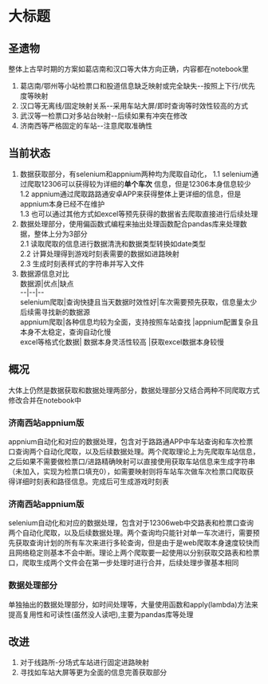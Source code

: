 # 大标题
## 圣遗物
整体上古早时期的方案如葛店南和汉口等大体方向正确，内容都在notebook里  
1. 葛店南/鄂州等小站检票口和股道信息缺乏映射或完全缺失--按照上下行/优先度等映射
2. 汉口等无离线/固定映射关系--采用车站大屏/即时查询等时效性较高的方式
3. 武汉等一检票口对多站台映射--后续如果有冲突在修改  
4. 济南西等严格固定的车站--注意爬取准确性  

## 当前状态  
1. 数据获取部分，有selenium和appnium两种均为爬取自动化，
    1.1 selenium通过爬取12306可以获得较为详细的<b>单个车次</b> 信息，但是12306本身信息较少  
    1.2 appnium通过爬取路路通安卓APP来获得整体上更详细的信息，但是appnium本身已经不在维护  
    1.3 也可以通过其他方式如excel等预先获得的数据省去爬取直接进行后续处理
2. 数据处理部分，使用偏函数式编程来抽出处理函数配合pandas库来处理数据，整体上分为3部分  
    2.1 读取爬取的信息进行数据清洗和数据类型转换如date类型  
    2.2 计算处理得到游戏时刻表需要的数据如进路映射    
    2.3 生成时刻表样式的字符串并写入文件
3. 数据源信息对比  
数据源|优点|缺点  
--|--|--  
selenium爬取|查询快捷且当天数据时效性好|车次需要预先获取，信息量太少后续需寻找新的数据源   
appnium爬取|各种信息均较为全面，支持按照车站查找 |appnium配置复杂且本身不太稳定，查询自动化慢  
excel等格式化数据| 数据本身灵活性较高 |获取excel数据本身较慢  

## 概况  
大体上仍然是数据获取和数据处理两部分，数据处理部分又结合两种不同爬取方式修改合并在notebook中  
### 济南西站appnium版  
appnium自动化和对应的数据处理，包含对于路路通APP中车站查询和车次检票口查询两个自动化爬取，以及后续数据处理。两个爬取理论上为先爬取车站信息，之后如果不需要做检票口/进路精确映射可以直接使用获取车站信息来生成字符串（未加入，实现为检票口填充0），如需要映射则将车站车次做车次检票口爬取获得详细时刻表和路径信息。完成后可生成游戏时刻表  

### 济南西站appnium版  
selenium自动化和对应的数据处理，包含对于12306web中交路表和检票口查询两个自动化爬取，以及后续数据处理。两个查询均只能针对单一车次进行，需要预先获取查询计划的所有车次来进行多轮查询，但是由于是web爬取本身速度较快而且网络稳定则基本不会中断。理论上两个爬取要一起使用以分别获取交路表和检票口，爬取生成两个文件会在第一步处理时进行合并，后续处理步骤基本相同  

### 数据处理部分   
单独抽出的数据处理部分，如时间处理等，大量使用函数和apply(lambda)方法来提高复用性和可读性(虽然没人读吧),主要为pandas库等处理  

## 改进
1. 对于线路所-分场式车站进行固定进路映射
2. 寻找如车站大屏等更为全面的信息完善获取部分